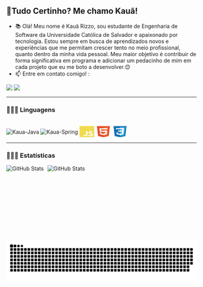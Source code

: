 ## 🐼Tudo Certinho? Me chamo Kauã!

- 📚 Olá! Meu nome é Kauã Rizzo, sou estudante de Engenharia de Software da Universidade Católica de Salvador e apaixonado por tecnologia. Estou sempre em busca de aprendizados novos e experiências que me permitam crescer tento no meio profissional, quanto dentro da minha vida pessoal. Meu maior objetivo é contribuir de forma significativa em programa e adicionar um pedacinho de mim em cada projeto que eu me boto a desenvolver.😊
- 📫 Entre em contato comigo! :
 
<div> 
<a href = "mailto:kauarizzo06@gmail.com target="_blank"><img src="https://img.shields.io/badge/Gmail-D14836?style=for-the-badge&logo=gmail&logoColor=white" target="_blank"></a>
<a href="https://www.linkedin.com/in/kau%C3%A3-rizzo-53166232a/" target="_blank"><img src="https://img.shields.io/badge/LinkedIn-0077B5?style=for-the-badge&logo=linkedin&logoColor=white" target="_blank"></a> 
</div>

---

### 👨🏻‍💻 Linguagens
<div style="display: inline_block"><br>
    <img align="center" alt="Kaua-Java" height="30" width="40" src="https://cdn.jsdelivr.net/gh/devicons/devicon@latest/icons/java/java-original.svg" />
    <img align="center" alt="Kaua-Spring" height="30" width="40" src="https://cdn.jsdelivr.net/gh/devicons/devicon@latest/icons/spring/spring-original.svg" />
    <img align="center" alt="Kaua-Js" height="30" width="40" src="https://raw.githubusercontent.com/devicons/devicon/master/icons/javascript/javascript-plain.svg">
  <!--   <img align="center" alt="Kaua-Ts" height="30" width="40" src="https://raw.githubusercontent.com/devicons/devicon/master/icons/typescript/typescript-plain.svg"> -->
  <!--   <img align="center" alt="Rafa-React" height="30" width="40" src="https://raw.githubusercontent.com/devicons/devicon/master/icons/react/react-original.svg"> -->
    <img align="center" alt="Kaua-HTML" height="30" width="40" src="https://raw.githubusercontent.com/devicons/devicon/master/icons/html5/html5-original.svg">
    <img align="center" alt="Kaua-CSS" height="30" width="40" src="https://raw.githubusercontent.com/devicons/devicon/master/icons/css3/css3-original.svg">
</div>

---
### 👨🏻‍💻 Estatísticas
<div>
  <p>
    <img 
      align="left" 
      alt="GitHub Stats" 
      height="200" 
      style="padding-right: 10px;" 
      src="https://github-readme-stats.vercel.app/api?username=rizzoka&show_icons=true&theme=algolia" 
    />
  </p>
  <p>
    <img 
      align="left" 
      alt="GitHub Stats" 
      height="200" 
      style="padding-right: 10px;" 
      src="https://github-readme-stats.vercel.app/api/top-langs/?username=rizzoka&theme=algolia&include_all_commits=true&layout=donut&custom_title=Tecnologies" 
    />
  </p>
</div>

<picture align="center">
  <source media="(prefers-color-scheme: dark)" srcset="https://raw.githubusercontent.com/rizzoka/rizzoka/output/github-contribution-grid-snake-dark.svg">
  <source media="(prefers-color-scheme: light)" srcset="https://raw.githubusercontent.com/rizzoka/rizzoka/output/github-contribution-grid-snake-dark.svg">
  <img align="center" alt="github contribution grid snake animation" src="https://raw.githubusercontent.com/mari4souza/mari4souza/output/github-contribution-grid-snake.svg">
</picture>




